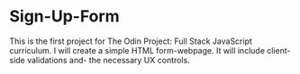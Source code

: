 # Sign-Up-Form
This is the first project for The Odin Project: Full Stack JavaScript curriculum.
I will create a simple HTML form-webpage. It will include client-side validations and-
the necessary UX controls.
